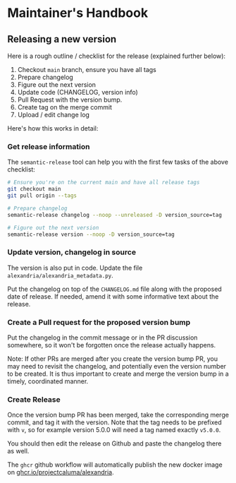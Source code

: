 # Maintainer's Handbook

## Releasing a new version

Here is a rough outline / checklist for the release (explained further below):

1. Checkout `main` branch, ensure you have all tags
2. Prepare changelog
3. Figure out the next version
4. Update code (CHANGELOG, version info)
5. Pull Request with the version bump.
6. Create tag on the merge commit
7. Upload / edit change log

Here's how this works in detail:

### Get release information

The `semantic-release` tool can help you with the first few tasks of the above
checklist:

```bash
# Ensure you're on the current main and have all release tags
git checkout main
git pull origin --tags

# Prepare changelog
semantic-release changelog --noop --unreleased -D version_source=tag

# Figure out the next version
semantic-release version --noop -D version_source=tag
```

### Update version, changelog in source

The version is also put in code. Update the file
`alexandria/alexandria_metadata.py`.

Put the changelog on top of the `CHANGELOG.md` file along with the proposed date
of release. If needed, amend it with some informative text about the release.

### Create a Pull request for the proposed version bump

Put the changelog in the commit message or in the PR discussion somewhere, so
it won't be forgotten once the release actually happens.

Note: If other PRs are merged after you create the version bump PR, you may need
to revisit the changelog, and potentially even the version number to be created.
It is thus important to create and merge the version bump in a timely,
coordinated manner.

### Create Release

Once the version bump PR has been merged, take the corresponding merge commit,
and tag it with the version. Note that the tag needs to be prefixed with `v`,
so for example version 5.0.0 will need a tag named exactly `v5.0.0`.

You should then edit the release on Github and paste the changelog there as well.

The `ghcr` github workflow will automatically publish the new docker image on [ghcr.io/projectcaluma/alexandria](https://ghcr.io/projectcaluma/alexandria).
